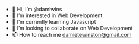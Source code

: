 - 👋 Hi, I’m @damiwins
- 👀 I’m interested in Web Development
- 🌱 I’m currently learning Javascript
- 💞️ I’m looking to collaborate on Web Development
- 📫 How to reach me damietewinston@gmail.com

<!---
damiwins/damiwins is a ✨ special ✨ repository because its `README.md` (this file) appears on your GitHub profile.
You can click the Preview link to take a look at your changes.
--->
